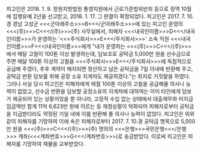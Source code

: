 피고인은 2018. 1. 9. 창원지방법원 통영지원에서 근로기준법위반죄 등으로 징역 10월에 집행유예 2년을 선고받고, 2018. 1. 17. 그 판결이 확정되었다.
피고인은 2017. 7. 10.경 경남 고성군 <<<군아래주소>>>B<<</군아래주소>>>에 있는 피고인 운영의 <<<(주)>>>C<<</(주)>>>(주) 사무실에서, 피해자 <<<내국인이름>>>D<<</내국인이름>>>가 운영하는 '<<<주식회사>>>E<<</주식회사>>>' 소속 직원 <<<내국인이름>>>F<<</내국인이름>>>에게 "내가 운영하는 <<<(주)>>>C<<</(주)>>>에서 매달 고철이 100톤 이상 발생하는데, 담보조로 공탁금 5,000만 원을 선수금으로 주면 매달 100톤 이상의 고철을 <<<주식회사>>>E<<</주식회사>>>에 독점적으로 공급해 주겠다, 추후 계약이 해지되면 정산하고 남은 공탁금을 7일 이내에 반환해 주고, 공탁금 반환 담보를 위해 공장 소유 지게차도 제공하겠다."는 취지로 거짓말을 하였다.
그러나 사실 당시 피고인은 피해자에게 매월 100톤 이상의 고철을 공급해줄 의사나 능력이 없었고, 선수금 반환을 담보할 공장소유의 지게차에 대하여는 이미 타인에게 담보가 제공되어 있는 상황이었을 뿐 아니라, 고정적 수입 없는 상태에서 대출채무와 미지급 임금액만 합계 11억 6,623만 원에 이르는 등 재정상황이 악화되어 피해자로부터 공탁금을 지급받더라도 약정된 기일 내에 이를 반환해 줄 의사나 능력이 없었다.
피고인은 위와 같이 피해자를 기망하여 이에 속은 피해자로부터 2017. 7. 10.경 공탁금 명목으로 5,000만 원을 <<<(주)>>>C<<</(주)>>>(주) 명의의 <<<은행>>>국민은행<<</은행>>> 계좌(<<<계좌번호>>>G<<</계좌번호>>>)로 송금받았다.
이로써 피고인은 피해자를 기망하여 재물을 교부받았다.
